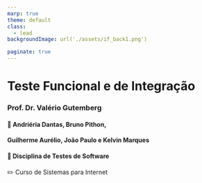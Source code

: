 ```yaml
---
marp: true
theme: default
class: 
  - lead
backgroundImage: url('./assets/if_back1.png')

paginate: true
---
```

 
# Teste Funcional e de Integração
### Prof. Dr. Valério Gutemberg
#### :pencil: Andriéria Dantas, Bruno Pithon,
#### Guilherme Aurélio, João Paulo e Kelvin Marques
#### :pencil: Disciplina de Testes de Software
:pencil2: Curso de Sistemas para Internet

